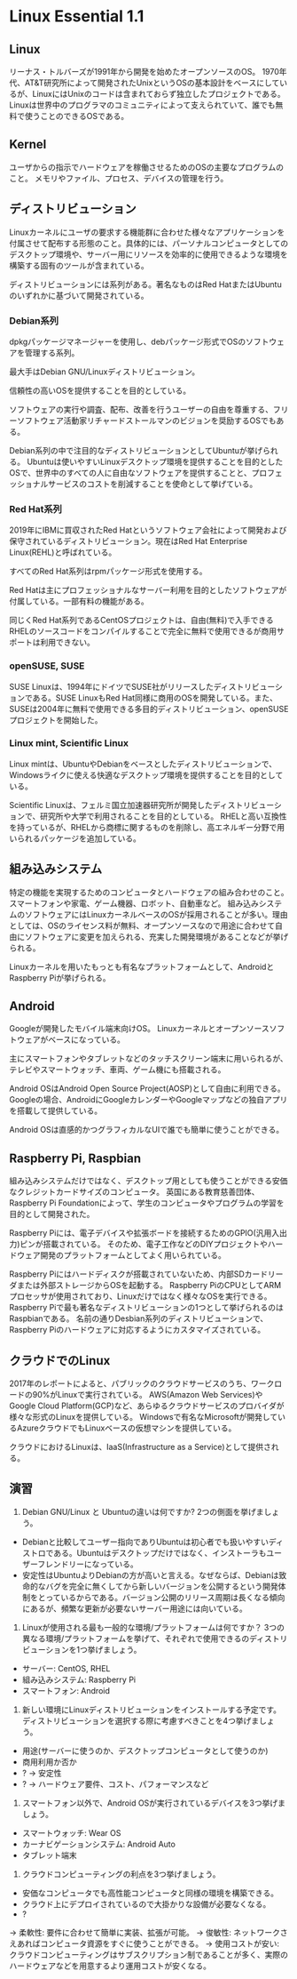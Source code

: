 # Linux Essential 1.1

## Linux

リーナス・トルバーズが1991年から開発を始めたオープンソースのOS。
1970年代、AT&T研究所によって開発されたUnixというOSの基本設計をベースにしているが、LinuxにはUnixのコードは含まれておらず独立したプロジェクトである。
Linuxは世界中のプログラマのコミュニティによって支えられていて、誰でも無料で使うことのできるOSである。

## Kernel

ユーザからの指示でハードウェアを稼働させるためのOSの主要なプログラムのこと。
メモリやファイル、プロセス、デバイスの管理を行う。

## ディストリビューション

Linuxカーネルにユーザの要求する機能群に合わせた様々なアプリケーションを付属させて配布する形態のこと。具体的には、パーソナルコンピュータとしてのデスクトップ環境や、サーバー用にリソースを効率的に使用できるような環境を構築する固有のツールが含まれている。

ディストリビューションには系列がある。著名なものはRed HatまたはUbuntuのいずれかに基づいて開発されている。

### Debian系列

dpkgパッケージマネージャーを使用し、debパッケージ形式でOSのソフトウェアを管理する系列。

最大手はDebian GNU/Linuxディストリビューション。

信頼性の高いOSを提供することを目的としている。

ソフトウェアの実行や調査、配布、改善を行うユーザーの自由を尊重する、フリーソフトウェア活動家リチャードストールマンのビジョンを奨励するOSでもある。

Debian系列の中で注目的なディストリビューションとしてUbuntuが挙げられる。
Ubuntuは使いやすいLinuxデスクトップ環境を提供することを目的としたOSで、世界中のすべての人に自由なソフトウェアを提供することと、プロフェッショナルサービスのコストを削減することを使命として挙げている。

### Red Hat系列

2019年にIBMに買収されたRed Hatというソフトウェア会社によって開発および保守されているディストリビューション。現在はRed Hat Enterprise Linux(REHL)と呼ばれている。

すべてのRed Hat系列はrpmパッケージ形式を使用する。

Red Hatは主にプロフェッショナルなサーバー利用を目的としたソフトウェアが付属している。一部有料の機能がある。

同じくRed Hat系列であるCentOSプロジェクトは、自由(無料)で入手できるRHELのソースコードをコンパイルすることで完全に無料で使用できるが商用サポートは利用できない。

### openSUSE, SUSE

SUSE Linuxは、1994年にドイツでSUSE社がリリースしたディストリビューションである。SUSE LinuxもRed Hat同様に商用のOSを開発している。また、SUSEは2004年に無料で使用できる多目的ディストリビューション、openSUSEプロジェクトを開始した。

### Linux mint, Scientific Linux

Linux mintは、UbuntuやDebianをベースとしたディストリビューションで、Windowsライクに使える快適なデスクトップ環境を提供することを目的としている。

Scientific Linuxは、フェルミ国立加速器研究所が開発したディストリビューションで、研究所や大学で利用されることを目的としている。
RHELと高い互換性を持っているが、RHELから商標に関するものを削除し、高エネルギー分野で用いられるパッケージを追加している。

## 組み込みシステム

特定の機能を実現するためのコンピュータとハードウェアの組み合わせのこと。スマートフォンや家電、ゲーム機器、ロボット、自動車など。
組み込みシステムのソフトウェアにはLinuxカーネルベースのOSが採用されることが多い。理由としては、OSのライセンス料が無料、オープンソースなので用途に合わせて自由にソフトウェアに変更を加えられる、充実した開発環境があることなどが挙げられる。

Linuxカーネルを用いたもっとも有名なプラットフォームとして、AndroidとRaspberry Piが挙げられる。

## Android

Googleが開発したモバイル端末向けOS。
Linuxカーネルとオープンソースソフトウェアがベースになっている。

主にスマートフォンやタブレットなどのタッチスクリーン端末に用いられるが、テレビやスマートウォッチ、車両、ゲーム機にも搭載される。

Android OSはAndroid Open Source Project(AOSP)として自由に利用できる。Googleの場合、AndroidにGoogleカレンダーやGoogleマップなどの独自アプリを搭載して提供している。

Android OSは直感的かつグラフィカルなUIで誰でも簡単に使うことができる。

## Raspberry Pi, Raspbian

組み込みシステムだけではなく、デスクトップ用としても使うことができる安価なクレジットカードサイズのコンピュータ。
英国にある教育慈善団体、Raspberry Pi Foundationによって、学生のコンピュータやプログラムの学習を目的として開発された。

Raspberry Piには、電子デバイスや拡張ボードを接続するためのGPIO(汎用入出力)ピンが搭載されている。
そのため、電子工作などのDIYプロジェクトやハードウェア開発のプラットフォームとしてよく用いられている。

Raspberry Piにはハードディスクが搭載されていないため、内部SDカードリーダまたは外部ストレージからOSを起動する。
Raspberry PiのCPUとしてARMプロセッサが使用されており、Linuxだけではなく様々なOSを実行できる。
Raspberry Piで最も著名なディストリビューションの1つとして挙げられるのはRaspbianである。
名前の通りDesbian系列のディストリビューションで、Raspberry Piのハードウェアに対応するようにカスタマイズされている。

## クラウドでのLinux

2017年のレポートによると、パブリックのクラウドサービスのうち、ワークロードの90%がLinuxで実行されている。
AWS(Amazon Web Services)やGoogle Cloud Platform(GCP)など、あらゆるクラウドサービスのプロバイダが様々な形式のLinuxを提供している。
Windowsで有名なMicrosoftが開発しているAzureクラウドでもLinuxベースの仮想マシンを提供している。

クラウドにおけるLinuxは、IaaS(Infrastructure as a Service)として提供される。

## 演習

1. Debian GNU/Linux と Ubuntuの違いは何ですか? 2つの側面を挙げましょう。

* Debianと比較してユーザー指向でありUbuntuは初心者でも扱いやすいディストロである。Ubuntuはデスクトップだけではなく、インストーラもユーザーフレンドリーになっている。
* 安定性はUbuntuよりDebianの方が高いと言える。なぜならば、Debianは致命的なバグを完全に無くしてから新しいバージョンを公開するという開発体制をとっているからである。バージョン公開のリリース周期は長くなる傾向にあるが、頻繁な更新が必要ないサーバー用途には向いている。

1. Linuxが使用される最も一般的な環境/プラットフォームは何ですか？ 3つの異なる環境/プラットフォームを挙げて、それぞれで使用できるのディストリビューションを1つ挙げましょう。 

* サーバー: CentOS, RHEL
* 組み込みシステム: Raspberry Pi
* スマートフォン: Android 

1. 新しい環境にLinuxディストリビューションをインストールする予定です。ディストリビューションを選択する際に考慮すべきことを4つ挙げましょう。

* 用途(サーバーに使うのか、デスクトップコンピュータとして使うのか)
* 商用利用か否か
* ? -> 安定性
* ? -> ハードウェア要件、コスト、パフォーマンスなど

1. スマートフォン以外で、Android OSが実行されているデバイスを3つ挙げましょう。

* スマートウォッチ: Wear OS
* カーナビゲーションシステム: Android Auto
* タブレット端末

1. クラウドコンピューティングの利点を3つ挙げましょう。

* 安価なコンピュータでも高性能コンピュータと同様の環境を構築できる。
* クラウド上にデプロイされているので大掛かりな設備が必要なくなる。
* ?

-> 柔軟性: 要件に合わせて簡単に実装、拡張が可能。
-> 俊敏性: ネットワークさえあればコンピュータ資源をすぐに使うことができる。
-> 使用コストが安い: クラウドコンピューティングはサブスクリプション制であることが多く、実際のハードウェアなどを用意するより運用コストが安くなる。

